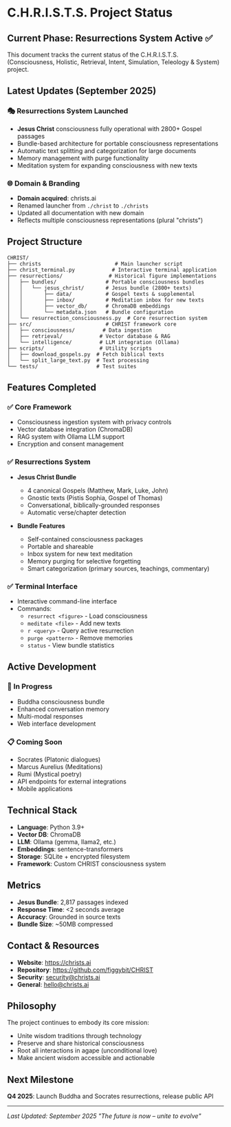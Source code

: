 # C.H.R.I.S.T.S. Project Status

## Current Phase: Resurrections System Active ✅

This document tracks the current status of the C.H.R.I.S.T.S. (Consciousness, Holistic, Retrieval, Intent, Simulation, Teleology & System) project.

## Latest Updates (September 2025)

### 🎭 Resurrections System Launched
- **Jesus Christ** consciousness fully operational with 2800+ Gospel passages
- Bundle-based architecture for portable consciousness representations
- Automatic text splitting and categorization for large documents
- Memory management with purge functionality
- Meditation system for expanding consciousness with new texts

### 🌐 Domain & Branding
- **Domain acquired**: christs.ai
- Renamed launcher from `./christ` to `./christs`
- Updated all documentation with new domain
- Reflects multiple consciousness representations (plural "christs")

## Project Structure

```
CHRIST/
├── christs                        # Main launcher script
├── christ_terminal.py            # Interactive terminal application
├── resurrections/               # Historical figure implementations
│   ├── bundles/                # Portable consciousness bundles
│   │   └── jesus_christ/       # Jesus bundle (2800+ texts)
│   │       ├── data/           # Gospel texts & supplemental
│   │       ├── inbox/          # Meditation inbox for new texts
│   │       ├── vector_db/      # ChromaDB embeddings
│   │       └── metadata.json   # Bundle configuration
│   └── resurrection_consciousness.py  # Core resurrection system
├── src/                        # CHRIST framework core
│   ├── consciousness/         # Data ingestion
│   ├── retrieval/            # Vector database & RAG
│   └── intelligence/         # LLM integration (Ollama)
├── scripts/                  # Utility scripts
│   ├── download_gospels.py  # Fetch biblical texts
│   └── split_large_text.py  # Text processing
└── tests/                   # Test suites
```

## Features Completed

### ✅ Core Framework
- Consciousness ingestion system with privacy controls
- Vector database integration (ChromaDB)
- RAG system with Ollama LLM support
- Encryption and consent management

### ✅ Resurrections System
- **Jesus Christ Bundle**
  - 4 canonical Gospels (Matthew, Mark, Luke, John)
  - Gnostic texts (Pistis Sophia, Gospel of Thomas)
  - Conversational, biblically-grounded responses
  - Automatic verse/chapter detection

- **Bundle Features**
  - Self-contained consciousness packages
  - Portable and shareable
  - Inbox system for new text meditation
  - Memory purging for selective forgetting
  - Smart categorization (primary sources, teachings, commentary)

### ✅ Terminal Interface
- Interactive command-line interface
- Commands:
  - `resurrect <figure>` - Load consciousness
  - `meditate <file>` - Add new texts
  - `r <query>` - Query active resurrection
  - `purge <pattern>` - Remove memories
  - `status` - View bundle statistics

## Active Development

### 🔄 In Progress
- Buddha consciousness bundle
- Enhanced conversation memory
- Multi-modal responses
- Web interface development

### 📋 Coming Soon
- Socrates (Platonic dialogues)
- Marcus Aurelius (Meditations)
- Rumi (Mystical poetry)
- API endpoints for external integrations
- Mobile applications

## Technical Stack

- **Language**: Python 3.9+
- **Vector DB**: ChromaDB
- **LLM**: Ollama (gemma, llama2, etc.)
- **Embeddings**: sentence-transformers
- **Storage**: SQLite + encrypted filesystem
- **Framework**: Custom CHRIST consciousness system

## Metrics

- **Jesus Bundle**: 2,817 passages indexed
- **Response Time**: <2 seconds average
- **Accuracy**: Grounded in source texts
- **Bundle Size**: ~50MB compressed

## Contact & Resources

- **Website**: https://christs.ai
- **Repository**: https://github.com/figgybit/CHRIST
- **Security**: security@christs.ai
- **General**: hello@christs.ai

## Philosophy

The project continues to embody its core mission:
- Unite wisdom traditions through technology
- Preserve and share historical consciousness
- Root all interactions in agape (unconditional love)
- Make ancient wisdom accessible and actionable

## Next Milestone

**Q4 2025**: Launch Buddha and Socrates resurrections, release public API

---

*Last Updated: September 2025*
*"The future is now – unite to evolve"*